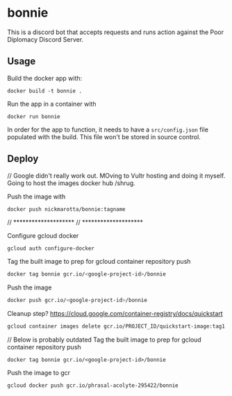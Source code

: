 # bonnie

This is a discord bot that accepts requests and runs action against the 
Poor Diplomacy Discord Server. 

## Usage 
Build the docker app with:
```shell
docker build -t bonnie .
```

Run the app in a container with 
```shell
docker run bonnie
```

In order for the app to function, it needs to have a `src/config.json` file populated with the build. This file won't be stored in source control. 

## Deploy 



// Google didn't really work out. MOving to Vultr hosting and doing it myself. Going to host the images docker hub /shrug. 

Push the image with 
```shell
docker push nickmarotta/bonnie:tagname
```



// ********************
// ********************

Configure gcloud docker 
```sh
gcloud auth configure-docker
```

Tag the built image to prep for gcloud container repository push
```sh
docker tag bonnie gcr.io/<google-project-id>/bonnie
```

Push the image 
```sh
docker push gcr.io/<google-project-id>/bonnie
```

Cleanup step? https://cloud.google.com/container-registry/docs/quickstart
```sh
gcloud container images delete gcr.io/PROJECT_ID/quickstart-image:tag1 --force-delete-tags
```

// Below is probably outdated 
Tag the built image to prep for gcloud container repository push
```shell
docker tag bonnie gcr.io/<google-project-id>/bonnie
```

Push the image to gcr 
```shell
gcloud docker push gcr.io/phrasal-acolyte-295422/bonnie
```

